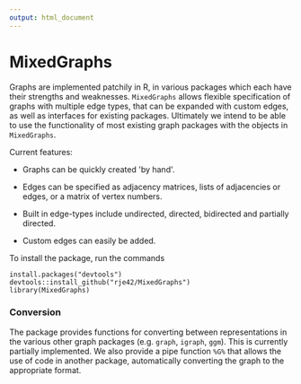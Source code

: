 ```yaml
---
output: html_document
---
```

# MixedGraphs

Graphs are implemented patchily in R, in various packages which each have 
their strengths and weaknesses.  `MixedGraphs` allows flexible specification
of graphs with multiple edge types, that can be expanded with custom edges,
as well as interfaces for existing packages. 
Ultimately we intend to be able to use the functionality of most existing 
graph packages with the objects in `MixedGraphs`.

Current features:

* Graphs can be quickly created 'by hand'.

* Edges can be specified as adjacency matrices, lists of adjacencies or 
  edges, or a matrix of vertex numbers.

* Built in edge-types include undirected, directed, bidirected and partially 
  directed.
  
* Custom edges can easily be added.
  
To install the package, run the commands
```
install.packages("devtools")
devtools::install_github("rje42/MixedGraphs")
library(MixedGraphs)
```

### Conversion

The package provides functions for converting between 
representations in the various other graph packages (e.g. `graph`,
`igraph`, `ggm`).  This is currently partially implemented.
We also provide a pipe function `%G%` that allows the use of
code in another package, automatically converting the 
graph to the appropriate format.
